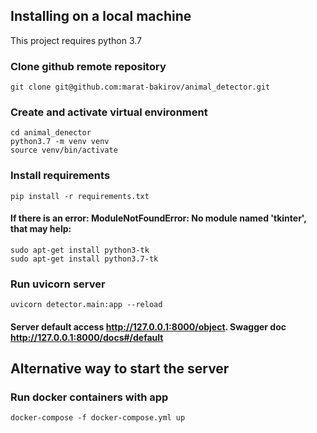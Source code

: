 ## Installing on a local machine
This project requires python 3.7

### Clone github remote repository
```shell
git clone git@github.com:marat-bakirov/animal_detector.git
```

### Create and activate virtual environment
```shell
cd animal_denector
python3.7 -m venv venv
source venv/bin/activate
```

### Install requirements
```shell
pip install -r requirements.txt
```

#### If there is an error: ModuleNotFoundError: No module named 'tkinter', that may help:

```shell
sudo apt-get install python3-tk
sudo apt-get install python3.7-tk
```

### Run uvicorn server
```shell
uvicorn detector.main:app --reload
```
#### Server default access http://127.0.0.1:8000/object. Swagger doc http://127.0.0.1:8000/docs#/default

## Alternative way to start the server
### Run docker containers with app
```shell
docker-compose -f docker-compose.yml up
```

